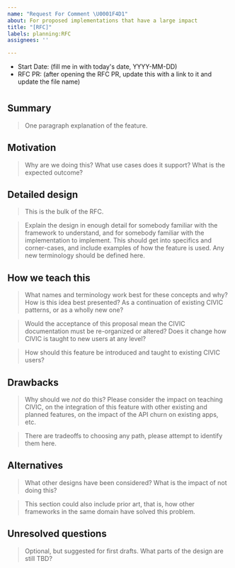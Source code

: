 ```yaml
---
name: "Request For Comment \U0001F4D1"
about: For proposed implementations that have a large impact
title: "[RFC]"
labels: planning:RFC
assignees: ''

---
```


- Start Date: (fill me in with today's date, YYYY-MM-DD)
- RFC PR: (after opening the RFC PR, update this with a link to it and update the file name)

# <RFC title>

## Summary

> One paragraph explanation of the feature.

## Motivation

> Why are we doing this? What use cases does it support? What is the expected
outcome?

## Detailed design

> This is the bulk of the RFC.

> Explain the design in enough detail for somebody
familiar with the framework to understand, and for somebody familiar with the
implementation to implement. This should get into specifics and corner-cases,
and include examples of how the feature is used. Any new terminology should be
defined here.

## How we teach this

> What names and terminology work best for these concepts and why? How is this
idea best presented? As a continuation of existing CIVIC patterns, or as a
wholly new one?

> Would the acceptance of this proposal mean the CIVIC documentation must be
re-organized or altered? Does it change how CIVIC is taught to new users
at any level?

> How should this feature be introduced and taught to existing CIVIC
users?

## Drawbacks

> Why should we *not* do this? Please consider the impact on teaching CIVIC,
on the integration of this feature with other existing and planned features,
on the impact of the API churn on existing apps, etc.

> There are tradeoffs to choosing any path, please attempt to identify them here.

## Alternatives

> What other designs have been considered? What is the impact of not doing this?

> This section could also include prior art, that is, how other frameworks in the same domain have solved this problem.

## Unresolved questions

> Optional, but suggested for first drafts. What parts of the design are still
TBD?
